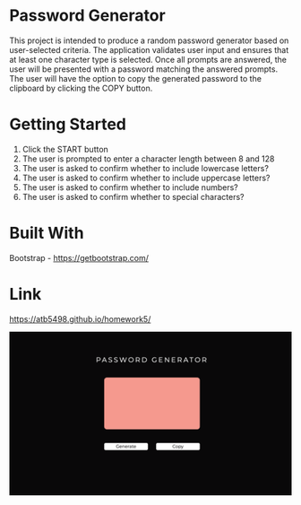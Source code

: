 # Password Generator

This project is intended to produce a random password generator based on user-selected criteria. The application validates user input and ensures that at least one character type is selected. Once all prompts are answered, the user will be presented with a password matching the answered prompts. The user will have the option to copy the generated password to the clipboard by clicking the COPY button.

# Getting Started

1. Click the START button
2. The user is prompted to enter a character length between 8 and 128
3. The user is asked to confirm whether to include lowercase letters?
4. The user is asked to confirm whether to include uppercase letters?
5. The user is asked to confirm whether to include numbers?
6. The user is asked to confirm whether to special characters?

# Built With

Bootstrap - https://getbootstrap.com/

# Link

https://atb5498.github.io/homework5/

![alt text](screen.png "Logo Title Text 1")
